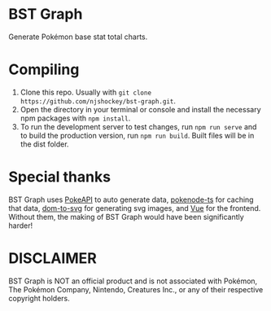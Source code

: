 # BST Graph

Generate Pokémon base stat total charts.

# Compiling

1. Clone this repo. Usually with `git clone https://github.com/njshockey/bst-graph.git`.
2. Open the directory in your terminal or console and install the necessary npm packages with `npm install`.
3. To run the development server to test changes, run `npm run serve` and to build the production version, run `npm run build`. Built files will be in the dist folder.

# Special thanks
BST Graph uses [PokeAPI](https://pokeapi.co/) to auto generate data, [pokenode-ts](https://pokenode-ts-docs-gabb-c.vercel.app/) for caching that data, [dom-to-svg](https://github.com/felixfbecker/dom-to-svg) for generating svg images, and [Vue](https://vuejs.org/) for the frontend. Without them, the making of BST Graph would have been significantly harder!

# DISCLAIMER
BST Graph is NOT an official product and is not associated with Pokémon, The Pokémon Company, Nintendo, Creatures Inc., or any of their respective copyright holders.